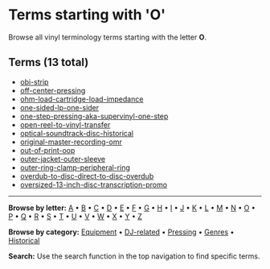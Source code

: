 # Terms starting with 'O'

Browse all vinyl terminology terms starting with the letter **O**.

## Terms (13 total)

- [obi-strip](../terms/o/obi-strip.md)
- [off-center-pressing](../terms/o/off-center-pressing.md)
- [ohm-load-cartridge-load-impedance](../terms/o/ohm-load-cartridge-load-impedance.md)
- [one-sided-lp-one-sider](../terms/o/one-sided-lp-one-sider.md)
- [one-step-pressing-aka-supervinyl-one-step](../terms/o/one-step-pressing-aka-supervinyl-one-step.md)
- [open-reel-to-vinyl-transfer](../terms/o/open-reel-to-vinyl-transfer.md)
- [optical-soundtrack-disc-historical](../terms/o/optical-soundtrack-disc-historical.md)
- [original-master-recording-omr](../terms/o/original-master-recording-omr.md)
- [out-of-print-oop](../terms/o/out-of-print-oop.md)
- [outer-jacket-outer-sleeve](../terms/o/outer-jacket-outer-sleeve.md)
- [outer-ring-clamp-peripheral-ring](../terms/o/outer-ring-clamp-peripheral-ring.md)
- [overdub-to-disc-direct-to-disc-overdub](../terms/o/overdub-to-disc-direct-to-disc-overdub.md)
- [oversized-13-inch-disc-transcription-promo](../terms/o/oversized-13-inch-disc-transcription-promo.md)


---

**Browse by letter:** [A](a.md) • [B](b.md) • [C](c.md) • [D](d.md) • [E](e.md) • [F](f.md) • [G](g.md) • [H](h.md) • [I](i.md) • [J](j.md) • [K](k.md) • [L](l.md) • [M](m.md) • [N](n.md) • [O](o.md) • [P](p.md) • [Q](q.md) • [R](r.md) • [S](s.md) • [T](t.md) • [U](u.md) • [V](v.md) • [W](w.md) • [X](x.md) • [Y](y.md) • [Z](z.md)

**Browse by category:** [Equipment](../tags/equipment.md) • [DJ-related](../tags/dj-related.md) • [Pressing](../tags/pressing.md) • [Genres](../tags/genres.md) • [Historical](../tags/historical.md)

**Search:** Use the search function in the top navigation to find specific terms.
